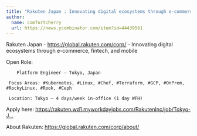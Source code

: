 ```yaml
---
title: "Rakuten Japan : Innovating digital ecosystems through e-commerce, fintech, and mobile"
author:
  name: comfortcherry
  url: https://news.ycombinator.com/item?id=44439561
---
```

Rakuten Japan - <a href="https:&#x2F;&#x2F;global.rakuten.com&#x2F;corp&#x2F;" rel="nofollow">https:&#x2F;&#x2F;global.rakuten.com&#x2F;corp&#x2F;</a> - Innovating digital ecosystems through e-commerce, fintech, and mobile

Open Role:

<pre><code>    Platform Engineer – Tokyo, Japan 

 Focus Areas: #Kubernetes, #Linux, #Chef, #Terraform, #GCP, #OnPrem, #RockyLinux, #Rook, #Ceph

 Location: Tokyo – 4 days&#x2F;week in-office (1 day WFH)
</code></pre>
Apply here: <a href="https:&#x2F;&#x2F;rakuten.wd1.myworkdayjobs.com&#x2F;RakutenInc&#x2F;job&#x2F;Tokyo-Japan&#x2F;Platform-Engineer---Merchandising-and-Advertisement-Department--MAD-_1026705" rel="nofollow">https:&#x2F;&#x2F;rakuten.wd1.myworkdayjobs.com&#x2F;RakutenInc&#x2F;job&#x2F;Tokyo-J...</a>

About Rakuten: <a href="https:&#x2F;&#x2F;global.rakuten.com&#x2F;corp&#x2F;about&#x2F;" rel="nofollow">https:&#x2F;&#x2F;global.rakuten.com&#x2F;corp&#x2F;about&#x2F;</a>
<JobApplication />
